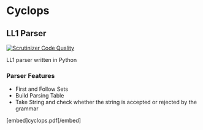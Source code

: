 # Cyclops
## LL1 Parser

[![Scrutinizer Code Quality](https://scrutinizer-ci.com/g/hatamiarash7/LL1_Parser/badges/quality-score.png?b=master)](https://scrutinizer-ci.com/g/hatamiarash7/LL1_Parser/?branch=master)

LL1 parser written in Python

### Parser Features
* First and Follow Sets
* Build Parsing Table
* Take String and check whether the string is accepted or rejected by the grammar

 [embed]cyclops.pdf[/embed]
